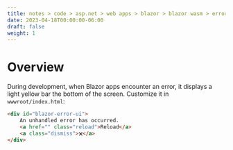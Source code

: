 ```yaml
---
title: notes > code > asp.net > web apps > blazor > blazor wasm > error handling
date: 2023-04-18T00:00:00-06:00
draft: false
weight: 1
---
```


# Overview
During development, when Blazor apps encounter an error, it displays a light yellow bar the bottom of the screen.
Customize it in `wwwroot/index.html`:
```html
<div id="blazor-error-ui">
    An unhandled error has occurred.
    <a href="" class="reload">Reload</a>
    <a class="dismiss">🗙</a>
</div>
```
